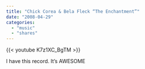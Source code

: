 ```yaml
---
title: "Chick Corea & Bela Fleck “The Enchantment”"
date: "2008-04-29"
categories:
  - "music"
  - "shares"
---
```


{{< youtube K7z1XC_BgTM >}}

I have this record. It’s AWESOME
